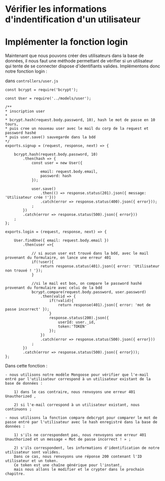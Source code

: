 # Vérifier les informations d'indentification d'un utilisateur

# Implémenter la fonction login

Maintenant que nous pouvons créer des utilisateurs dans la base de données, 
il nous faut une méthode permettant de vérifier si un utilisateur qui tente de se connecter dispose d'identifiants valides. 
Implémentons donc notre fonction login :

dans `controllers/user.js`

    const bcrypt = require('bcrypt');

    const User = require('../models/user');

    /**
    * inscription user
    * 
    * bcrypt.hash(request.body.password, 10), hash le mot de passe en 10 tours,
    * puis cree un nouveau user avec le mail du corp de la request et password hashé
    * puis user.save() sauvegarde dans la bdd
    */
    exports.signup = (request, response, next) => {

        bcrypt.hash(request.body.password, 10)
            .then(hash => {
                const user = new User({

                    email: request.body.email,
                    password: hash
                });

                user.save()
                    .then(() => response.status(201).json({ message: 'Utilisateur crée !'}))
                    .catch(error => response.status(400).json({ error}));
                ;
            })
            .catch(error => response.status(500).json({ error}))
        ;
    };

    exports.login = (request, response, next) => {
        
        User.findOne({ email: request.body.email })
            .then(user =>{

                // si aucun user est trouvé dans la bdd, avec le mail provenant du formulaire, on lance une erreur 401
                if(!user){
                    return response.status(401).json({ error: 'Utilisateur non trouvé ! '});
                }

                //si le mail est bon, on compare le password hashé provenant du formulaire avec celui de la bdd
                bcrypt.compare(request.body.password, user.password)
                    .then(valid => {
                        if(!valid){
                            return response(401).json({ error: 'mot de passe incorrect' });
                        }
                        response.status(200).json({ 
                            userId: user._id,
                            token:'TOKEN'
                        });
                    })
                    .catch(error => response.status(500).json({ error}))
                ;
            })
            .catch(error => response.status(500).json({ error}));
    };


Dans cette fonction :

    - nous utilisons notre modèle Mongoose pour vérifier que l'e-mail entré par l'utilisateur correspond à un utilisateur existant de la base de données :

        1) dans le cas contraire, nous renvoyons une erreur 401 Unauthorized ,

        2) si l'e-mail correspond à un utilisateur existant, nous continuons ;

    - nous utilisons la fonction compare debcrypt pour comparer le mot de passe entré par l'utilisateur avec le hash enregistré dans la base de données :

        1) s'ils ne correspondent pas, nous renvoyons une erreur 401 Unauthorized et un message « Mot de passe incorrect ! » ;

        2) s'ils correspondent, les informations d'identification de notre utilisateur sont valides. 
        Dans ce cas, nous renvoyons une réponse 200 contenant l'ID utilisateur et un token. 
        Ce token est une chaîne générique pour l'instant, 
        mais nous allons le modifier et le crypter dans le prochain chapitre.